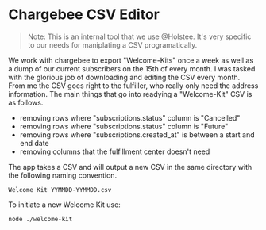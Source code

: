 # Chargebee CSV Editor

> Note: This is an internal tool that we use @Holstee. It's very specific to our needs for maniplating a CSV programatically.

We work with chargebee to export "Welcome-Kits" once a week as well as a dump of our current subscribers on the 15th of every month. I was tasked with the glorious job of downloading and editing the CSV every month. From me the CSV goes right to the fulfiller, who really only need the address information. The main things that go into readying a "Welcome-Kit" CSV is as follows.

* removing rows where "subscriptions.status" column is "Cancelled"
* removing rows where "subscriptions.status" column is "Future"
* removing rows where "subscriptions.created_at" is between a start and end date
* removing columns that the fulfillment center doesn't need

The app takes a CSV and will output a new CSV in the same directory with the following naming convention.

```
Welcome Kit YYMMDD-YYMMDD.csv
```

To initiate a new Welcome Kit use:

```
node ./welcome-kit
```